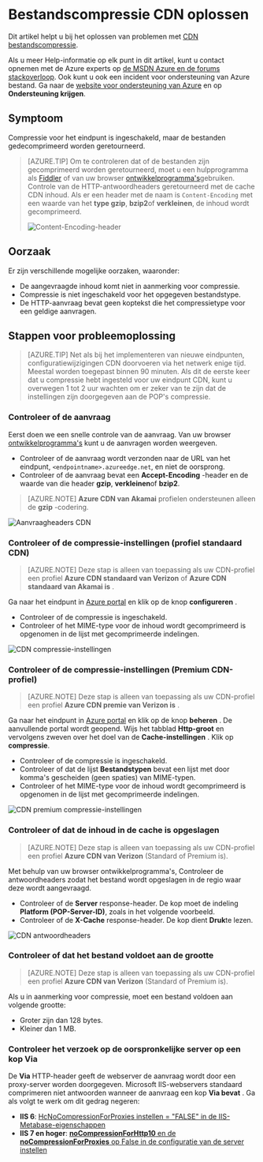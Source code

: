 <properties
    pageTitle="Bestandscompressie in Azure CDN Troubleshooting | Microsoft Azure"
    description="Problemen oplossen met Azure CDN bestandscompressie."
    services="cdn"
    documentationCenter=""
    authors="camsoper"
    manager="erikre"
    editor=""/>

<tags
    ms.service="cdn"
    ms.workload="tbd"
    ms.tgt_pltfrm="na"
    ms.devlang="na"
    ms.topic="article"
    ms.date="09/01/2016"
    ms.author="casoper"/>
    
# <a name="troubleshooting-cdn-file-compression"></a>Bestandscompressie CDN oplossen

Dit artikel helpt u bij het oplossen van problemen met [CDN bestandscompressie](cdn-improve-performance.md).

Als u meer Help-informatie op elk punt in dit artikel, kunt u contact opnemen met de Azure experts op [de MSDN Azure en de forums stackoverloop](https://azure.microsoft.com/support/forums/). Ook kunt u ook een incident voor ondersteuning van Azure bestand. Ga naar de [website voor ondersteuning van Azure](https://azure.microsoft.com/support/options/) en op **Ondersteuning krijgen**.

## <a name="symptom"></a>Symptoom

Compressie voor het eindpunt is ingeschakeld, maar de bestanden gedecomprimeerd worden geretourneerd.

>[AZURE.TIP] Om te controleren dat of de bestanden zijn gecomprimeerd worden geretourneerd, moet u een hulpprogramma als [Fiddler](http://www.telerik.com/fiddler) of van uw browser [ontwikkelprogramma's](https://developer.microsoft.com/microsoft-edge/platform/documentation/f12-devtools-guide/)gebruiken.  Controle van de HTTP-antwoordheaders geretourneerd met de cache CDN inhoud.  Als er een header met de naam is `Content-Encoding` met een waarde van het **type gzip**, **bzip2**of **verkleinen**, de inhoud wordt gecomprimeerd.
>
>![Content-Encoding-header](./media/cdn-troubleshoot-compression/cdn-content-header.png)

## <a name="cause"></a>Oorzaak

Er zijn verschillende mogelijke oorzaken, waaronder:

- De aangevraagde inhoud komt niet in aanmerking voor compressie.
- Compressie is niet ingeschakeld voor het opgegeven bestandstype.
- De HTTP-aanvraag bevat geen koptekst die het compressietype voor een geldige aanvragen.

## <a name="troubleshooting-steps"></a>Stappen voor probleemoplossing

> [AZURE.TIP] Net als bij het implementeren van nieuwe eindpunten, configuratiewijzigingen CDN doorvoeren via het netwerk enige tijd.  Meestal worden toegepast binnen 90 minuten.  Als dit de eerste keer dat u compressie hebt ingesteld voor uw eindpunt CDN, kunt u overwegen 1 tot 2 uur wachten om er zeker van te zijn dat de instellingen zijn doorgegeven aan de POP's compressie. 

### <a name="verify-the-request"></a>Controleer of de aanvraag

Eerst doen we een snelle controle van de aanvraag.  Van uw browser [ontwikkelprogramma's](https://developer.microsoft.com/microsoft-edge/platform/documentation/f12-devtools-guide/) kunt u de aanvragen worden weergeven.

- Controleer of de aanvraag wordt verzonden naar de URL van het eindpunt, `<endpointname>.azureedge.net`, en niet de oorsprong.
- Controleer of de aanvraag bevat een **Accept-Encoding** -header en de waarde van die header **gzip**, **verkleinen**of **bzip2**.

> [AZURE.NOTE] **Azure CDN van Akamai** profielen ondersteunen alleen de **gzip** -codering.

![Aanvraagheaders CDN](./media/cdn-troubleshoot-compression/cdn-request-headers.png)

### <a name="verify-compression-settings-standard-cdn-profile"></a>Controleer of de compressie-instellingen (profiel standaard CDN)

> [AZURE.NOTE] Deze stap is alleen van toepassing als uw CDN-profiel een profiel **Azure CDN standaard van Verizon** of **Azure CDN standaard van Akamai is** . 

Ga naar het eindpunt in [Azure portal](https://portal.azure.com) en klik op de knop **configureren** .

- Controleer of de compressie is ingeschakeld.
- Controleer of het MIME-type voor de inhoud wordt gecomprimeerd is opgenomen in de lijst met gecomprimeerde indelingen.

![CDN compressie-instellingen](./media/cdn-troubleshoot-compression/cdn-compression-settings.png)

### <a name="verify-compression-settings-premium-cdn-profile"></a>Controleer of de compressie-instellingen (Premium CDN-profiel)

> [AZURE.NOTE] Deze stap is alleen van toepassing als uw CDN-profiel een profiel **Azure CDN premie van Verizon is** .

Ga naar het eindpunt in [Azure portal](https://portal.azure.com) en klik op de knop **beheren** .  De aanvullende portal wordt geopend.  Wijs het tabblad **Http-groot** en vervolgens zweven over het doel van de **Cache-instellingen** .  Klik op **compressie**. 

- Controleer of de compressie is ingeschakeld.
- Controleer of dat de lijst **Bestandstypen** bevat een lijst met door komma's gescheiden (geen spaties) van MIME-typen.
- Controleer of het MIME-type voor de inhoud wordt gecomprimeerd is opgenomen in de lijst met gecomprimeerde indelingen.

![CDN premium compressie-instellingen](./media/cdn-troubleshoot-compression/cdn-compression-settings-premium.png)

### <a name="verify-the-content-is-cached"></a>Controleer of dat de inhoud in de cache is opgeslagen

> [AZURE.NOTE] Deze stap is alleen van toepassing als uw CDN-profiel een profiel **Azure CDN van Verizon** (Standard of Premium is).

Met behulp van uw browser ontwikkelprogramma's, Controleer de antwoordheaders zodat het bestand wordt opgeslagen in de regio waar deze wordt aangevraagd.

- Controleer of de **Server** response-header.  De kop moet de indeling **Platform (POP-Server-ID)**, zoals in het volgende voorbeeld.
- Controleer of de **X-Cache** response-header.  De kop dient **Druk**te lezen.  

![CDN antwoordheaders](./media/cdn-troubleshoot-compression/cdn-response-headers.png)

### <a name="verify-the-file-meets-the-size-requirements"></a>Controleer of dat het bestand voldoet aan de grootte

> [AZURE.NOTE] Deze stap is alleen van toepassing als uw CDN-profiel een profiel **Azure CDN van Verizon** (Standard of Premium is).

Als u in aanmerking voor compressie, moet een bestand voldoen aan volgende grootte:

- Groter zijn dan 128 bytes.
- Kleiner dan 1 MB.

### <a name="check-the-request-at-the-origin-server-for-a-via-header"></a>Controleer het verzoek op de oorspronkelijke server op een kop **Via**

De **Via** HTTP-header geeft de webserver de aanvraag wordt door een proxy-server worden doorgegeven.  Microsoft IIS-webservers standaard comprimeren niet antwoorden wanneer de aanvraag een kop **Via bevat** .  Ga als volgt te werk om dit gedrag negeren:

- **IIS 6**: [HcNoCompressionForProxies instellen = "FALSE" in de IIS-Metabase-eigenschappen](https://msdn.microsoft.com/library/ms525390.aspx)
- **IIS 7 en hoger**: [ **noCompressionForHttp10** en de **noCompressionForProxies** op False in de configuratie van de server instellen](http://www.iis.net/configreference/system.webserver/httpcompression)

